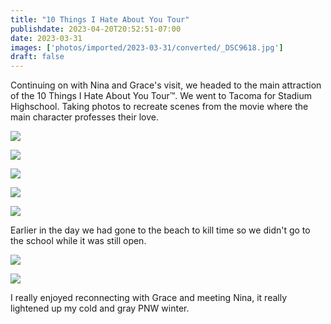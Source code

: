 ```yaml
---
title: "10 Things I Hate About You Tour"
publishdate: 2023-04-20T20:52:51-07:00
date: 2023-03-31
images: ['photos/imported/2023-03-31/converted/_DSC9618.jpg']
draft: false
---
```


Continuing on with Nina and Grace's visit, we headed to the main attraction of the 10 Things I Hate About You Tour&trade;.  We went to Tacoma for Stadium Highschool.  Taking photos to recreate scenes from the movie where the main character professes their love.

![](../photos/imported/2023-03-31/converted/_DSC9615.jpg)

![](../photos/imported/2023-03-31/converted/_DSC9618.jpg)

![](../photos/imported/2023-03-31/converted/_DSC9623.jpg)

![](../photos/imported/2023-03-31/converted/_DSC9627.jpg)

![](../photos/imported/2023-03-31/converted/_DSC9628.jpg)

Earlier in the day we had gone to the beach to kill time so we didn't go to the school while it was still open.

![](../photos/imported/2023-03-31/converted/_DSC9598.jpg)

![](../photos/imported/2023-03-31/converted/_DSC9604.jpg)

I really enjoyed reconnecting with Grace and meeting Nina, it really lightened up my cold and gray PNW winter.